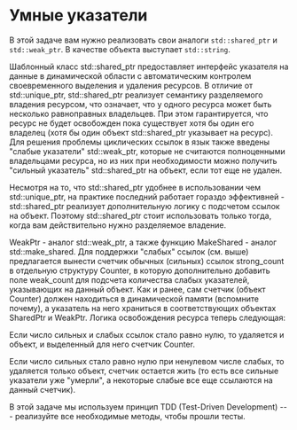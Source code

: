 # Умные указатели

В этой задаче вам нужно реализовать свои аналоги `std::shared_ptr` и `std::weak_ptr`. В качестве объекта выступает
`std::string`.

Шаблонный класс std::shared_ptr предоставляет интерфейс указателя на данные в динамической области с автоматическим контролем своевременного выделения и удаления ресурсов. В отличие от std::unique_ptr, std::shared_ptr реализует семантику разделяемого владения ресурсом, что означает, что у одного ресурса может быть несколько равноправных владельцев. При этом гарантируется, что ресурс не будет освобожден пока существует хотя бы один его владелец (хотя бы один объект std::shared_ptr указывает на ресурс). Для решения проблемы циклических ссылок в язык также введены "слабые указатели" std::weak_ptr, которые не считаются полноценными владельцами ресурса, но из них при необходимости можно получить "сильный указатель" std::shared_ptr на объект, если тот еще не удален.

Несмотря на то, что std::shared_ptr удобнее в использовании чем std::unique_ptr, на практике последний работает гораздо эффективней - std::shared_ptr реализует дополнительную логику с подсчетом ссылок на объект. Поэтому std::shared_ptr стоит использовать только тогда, когда вам действительно нужно разделяемое владение.

WeakPtr - аналог std::weak_ptr, а также функцию MakeShared - аналог std::make_shared. Для поддержки "слабых" ссылок (см. выше) предлагается вынести счетчик обычных (сильных) ссылок strong_count в отдельную структуру Counter, в которую дополнительно добавить поле weak_count для подсчета количества слабых указателей, указывающих на данный объект. Как и ранее, сам счетчик (объект Counter) должен находиться в динамической памяти (вспомните почему), а указатель на него храниться в соответствующих объектах SharedPtr и WeakPtr. Логика освобождения ресурса теперь следующая:

Если число сильных и слабых ссылок стало равно нулю, то удаляется и объект, и выделенный для него счетчик Counter.

Если число сильных стало равно нулю при ненулевом числе слабых, то удаляется только объект, счетчик остается жить (то есть все сильные указатели уже "умерли", а некоторые слабые все еще ссылаются на данный счетчик).

В этой задаче мы используем принцип TDD (Test-Driven Development) ---
реализуйте все необходимые методы, чтобы прошли тесты.
